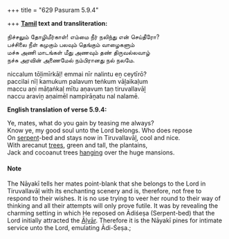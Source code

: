 +++
title = "629 Pasuram 5.9.4"

+++
**[Tamil](/definition/tamil#history "show Tamil definitions") text and transliteration:**

நிச்சலும் தோழிமீர்காள்! எம்மை நீர் நலிந்து என் செய்தீரோ?  
பச்சிலை நீள் கமுகும் பலவும் தெங்கும் வாழைகளும்  
மச்சு அணி மாடங்கள் மீது அணவும் தண் திருவல்லவாழ்  
நச்சு அரவின் அணைமேல் நம்பிரானது நல் நலமே.

niccalum tōḻimīrkāḷ! emmai nīr nalintu eṉ ceytīrō?  
paccilai nīḷ kamukum palavum teṅkum vāḻaikaḷum  
maccu aṇi māṭaṅkaḷ mītu aṇavum taṇ tiruvallavāḻ  
naccu araviṉ aṇaimēl nampirāṉatu nal nalamē.

**English translation of verse 5.9.4:**

Ye, mates, what do you gain by teasing me always?  
Know ye, my good soul unto the Lord belongs. Who does repose  
On [serpent](/definition/serpent#history "show serpent definitions")-bed and stays now in Tiruvallavāḻ, cool and nice.  
With arecanut [trees](/definition/tree#history "show trees definitions"), green and tall, the plantains,  
Jack and cocoanut trees [hanging](/definition/hanging#history "show hanging definitions") over the huge mansions.

#### Note

The Nāyakī tells her mates point-blank that she belongs to the Lord in Tiruvallavāḷ with its enchanting scenery and is, therefore, not free to respond to their wishes. It is no use trying to veer her round to their way of thinking and all their attempts will only prove futile. It was by revealing the charming setting in which He reposed on Ādiśeṣa (Serpent-bed) that the Lord initially attracted the [Āḻvār](/definition/aḻvar#vaishnavism "show Āḻvār definitions"). Therefore it is the Nāyakī pines for intimate service unto the Lord, emulating Ādi-Śeṣa.;


